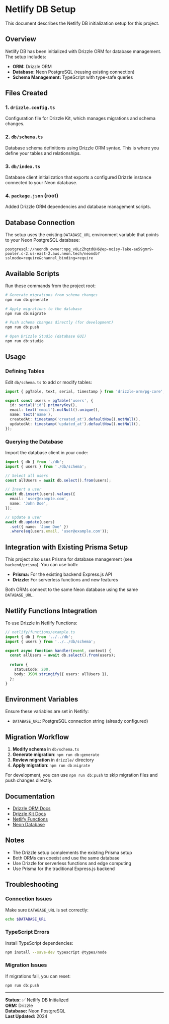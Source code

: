 # Netlify DB Setup

This document describes the Netlify DB initialization setup for this project.

## Overview

Netlify DB has been initialized with Drizzle ORM for database management. The setup includes:

- **ORM:** Drizzle ORM
- **Database:** Neon PostgreSQL (reusing existing connection)
- **Schema Management:** TypeScript with type-safe queries

## Files Created

### 1. `drizzle.config.ts`
Configuration file for Drizzle Kit, which manages migrations and schema changes.

### 2. `db/schema.ts`
Database schema definitions using Drizzle ORM syntax. This is where you define your tables and relationships.

### 3. `db/index.ts`
Database client initialization that exports a configured Drizzle instance connected to your Neon database.

### 4. `package.json` (root)
Added Drizzle ORM dependencies and database management scripts.

## Database Connection

The setup uses the existing `DATABASE_URL` environment variable that points to your Neon PostgreSQL database:

```
postgresql://neondb_owner:npg_vOLcZhqtd0H6@ep-noisy-lake-ae59gmr9-pooler.c-2.us-east-2.aws.neon.tech/neondb?sslmode=require&channel_binding=require
```

## Available Scripts

Run these commands from the project root:

```bash
# Generate migrations from schema changes
npm run db:generate

# Apply migrations to the database
npm run db:migrate

# Push schema changes directly (for development)
npm run db:push

# Open Drizzle Studio (database GUI)
npm run db:studio
```

## Usage

### Defining Tables

Edit `db/schema.ts` to add or modify tables:

```typescript
import { pgTable, text, serial, timestamp } from 'drizzle-orm/pg-core';

export const users = pgTable('users', {
  id: serial('id').primaryKey(),
  email: text('email').notNull().unique(),
  name: text('name'),
  createdAt: timestamp('created_at').defaultNow().notNull(),
  updatedAt: timestamp('updated_at').defaultNow().notNull(),
});
```

### Querying the Database

Import the database client in your code:

```typescript
import { db } from './db';
import { users } from './db/schema';

// Select all users
const allUsers = await db.select().from(users);

// Insert a user
await db.insert(users).values({
  email: 'user@example.com',
  name: 'John Doe',
});

// Update a user
await db.update(users)
  .set({ name: 'Jane Doe' })
  .where(eq(users.email, 'user@example.com'));
```

## Integration with Existing Prisma Setup

This project also uses Prisma for database management (see `backend/prisma`). You can use both:

- **Prisma:** For the existing backend Express.js API
- **Drizzle:** For serverless functions and new features

Both ORMs connect to the same Neon database using the same `DATABASE_URL`.

## Netlify Functions Integration

To use Drizzle in Netlify Functions:

```typescript
// netlify/functions/example.ts
import { db } from '../../db';
import { users } from '../../db/schema';

export async function handler(event, context) {
  const allUsers = await db.select().from(users);
  
  return {
    statusCode: 200,
    body: JSON.stringify({ users: allUsers }),
  };
}
```

## Environment Variables

Ensure these variables are set in Netlify:

- `DATABASE_URL`: PostgreSQL connection string (already configured)

## Migration Workflow

1. **Modify schema** in `db/schema.ts`
2. **Generate migration**: `npm run db:generate`
3. **Review migration** in `drizzle/` directory
4. **Apply migration**: `npm run db:migrate`

For development, you can use `npm run db:push` to skip migration files and push changes directly.

## Documentation

- [Drizzle ORM Docs](https://orm.drizzle.team/docs/overview)
- [Drizzle Kit Docs](https://orm.drizzle.team/kit-docs/overview)
- [Netlify Functions](https://docs.netlify.com/functions/overview/)
- [Neon Database](https://neon.tech/docs)

## Notes

- The Drizzle setup complements the existing Prisma setup
- Both ORMs can coexist and use the same database
- Use Drizzle for serverless functions and edge computing
- Use Prisma for the traditional Express.js backend

## Troubleshooting

### Connection Issues

Make sure `DATABASE_URL` is set correctly:

```bash
echo $DATABASE_URL
```

### TypeScript Errors

Install TypeScript dependencies:

```bash
npm install --save-dev typescript @types/node
```

### Migration Issues

If migrations fail, you can reset:

```bash
npm run db:push
```

---

**Status:** ✅ Netlify DB Initialized  
**ORM:** Drizzle  
**Database:** Neon PostgreSQL  
**Last Updated:** 2024
